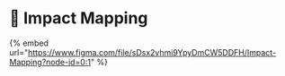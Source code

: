 # 🎯 Impact Mapping

{% embed url="https://www.figma.com/file/sDsx2vhmi9YpyDmCW5DDFH/Impact-Mapping?node-id=0:1" %}
